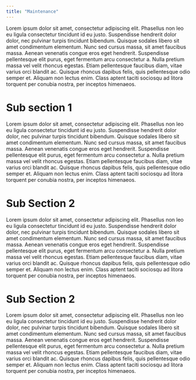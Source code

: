 ```yaml
---
title: "Maintenance"
---
```


Lorem ipsum dolor sit amet, consectetur adipiscing elit. Phasellus non leo eu ligula consectetur tincidunt id eu justo. Suspendisse hendrerit dolor dolor, nec pulvinar turpis tincidunt bibendum. Quisque sodales libero sit amet condimentum elementum. Nunc sed cursus massa, sit amet faucibus massa. Aenean venenatis congue eros eget hendrerit. Suspendisse pellentesque elit purus, eget fermentum arcu consectetur a. Nulla pretium massa vel velit rhoncus egestas. Etiam pellentesque faucibus diam, vitae varius orci blandit ac. Quisque rhoncus dapibus felis, quis pellentesque odio semper et. Aliquam non lectus enim. Class aptent taciti sociosqu ad litora torquent per conubia nostra, per inceptos himenaeos.

# Sub section 1

Lorem ipsum dolor sit amet, consectetur adipiscing elit. Phasellus non leo eu ligula consectetur tincidunt id eu justo. Suspendisse hendrerit dolor dolor, nec pulvinar turpis tincidunt bibendum. Quisque sodales libero sit amet condimentum elementum. Nunc sed cursus massa, sit amet faucibus massa. Aenean venenatis congue eros eget hendrerit. Suspendisse pellentesque elit purus, eget fermentum arcu consectetur a. Nulla pretium massa vel velit rhoncus egestas. Etiam pellentesque faucibus diam, vitae varius orci blandit ac. Quisque rhoncus dapibus felis, quis pellentesque odio semper et. Aliquam non lectus enim. Class aptent taciti sociosqu ad litora torquent per conubia nostra, per inceptos himenaeos.

# Sub Section 2

Lorem ipsum dolor sit amet, consectetur adipiscing elit. Phasellus non leo eu ligula consectetur tincidunt id eu justo. Suspendisse hendrerit dolor dolor, nec pulvinar turpis tincidunt bibendum. Quisque sodales libero sit amet condimentum elementum. Nunc sed cursus massa, sit amet faucibus massa. Aenean venenatis congue eros eget hendrerit. Suspendisse pellentesque elit purus, eget fermentum arcu consectetur a. Nulla pretium massa vel velit rhoncus egestas. Etiam pellentesque faucibus diam, vitae varius orci blandit ac. Quisque rhoncus dapibus felis, quis pellentesque odio semper et. Aliquam non lectus enim. Class aptent taciti sociosqu ad litora torquent per conubia nostra, per inceptos himenaeos.

# Sub Section 2

Lorem ipsum dolor sit amet, consectetur adipiscing elit. Phasellus non leo eu ligula consectetur tincidunt id eu justo. Suspendisse hendrerit dolor dolor, nec pulvinar turpis tincidunt bibendum. Quisque sodales libero sit amet condimentum elementum. Nunc sed cursus massa, sit amet faucibus massa. Aenean venenatis congue eros eget hendrerit. Suspendisse pellentesque elit purus, eget fermentum arcu consectetur a. Nulla pretium massa vel velit rhoncus egestas. Etiam pellentesque faucibus diam, vitae varius orci blandit ac. Quisque rhoncus dapibus felis, quis pellentesque odio semper et. Aliquam non lectus enim. Class aptent taciti sociosqu ad litora torquent per conubia nostra, per inceptos himenaeos.